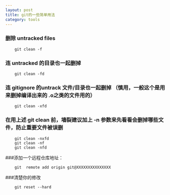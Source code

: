 ```yaml
---
layout: post
title: git的一些简单用法
category: tools
---
```


### 删除 untracked files

		git clean -f

### 连 untracked 的目录也一起删掉

		git clean -fd

### 连 gitignore 的untrack 文件/目录也一起删掉 （慎用，一般这个是用来删掉编译出来的 .o之类的文件用的）

		git clean -xfd

### 在用上述 git clean 前，墙裂建议加上 -n 参数来先看看会删掉哪些文件，防止重要文件被误删

		git clean -nxfd
		git clean -nf
		git clean -nfd

###添加一个远程仓库地址：

		git  remote add origin git@XXXXXXXXXXXXXXX

###清楚你的修改

		git reset --hard

